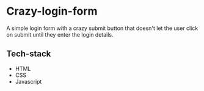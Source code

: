 # Crazy-login-form
A simple login form with a crazy submit button that doesn't let the user click on submit until they enter the login details.

## Tech-stack
- HTML
- CSS
- Javascript
